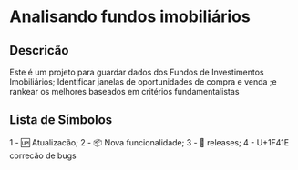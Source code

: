 # Analisando fundos imobiliários

## Descricão

Este é um projeto para guardar dados dos Fundos de Investimentos Imobiliários; Identificar janelas
de oportunidades de compra e venda ;e rankear os melhores baseados em critérios fundamentalistas

## Lista de Símbolos
1 - :up: Atualizacão;
2 - :package: Nova funcionalidade;
3 - :checkered_flag: releases;
4 - U+1F41E correcão de bugs